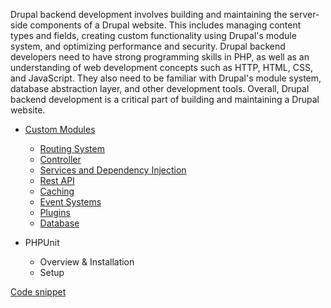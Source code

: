 Drupal backend development involves building and maintaining the server-side components of a Drupal website. This includes managing content types and fields, creating custom functionality using Drupal's module system, and optimizing performance and security. Drupal backend developers need to have strong programming skills in PHP, as well as an understanding of web development concepts such as HTTP, HTML, CSS, and JavaScript. They also need to be familiar with Drupal's module system, database abstraction layer, and other development tools. Overall, Drupal backend development is a critical part of building and maintaining a Drupal website.

- [Custom Modules](https://www.drupal.org/docs/develop/creating-modules/let-drupal-know-about-your-module-with-an-infoyml-file)
  - [Routing System](routing-system.md)
  - [Controller](controller.md)
  - [Services and Dependency Injection](services-and-di.md)
  - [Rest API](rest-api.md)
  - [Caching](caching.md)
  - [Event Systems](event-systems.md)
  - [Plugins](plugins.md)
  - [Database](database.md)
  
- PHPUnit
  - Overview & Installation
  - Setup

[Code snippet](https://github.com/kuldeepmehra27/custom_module)
